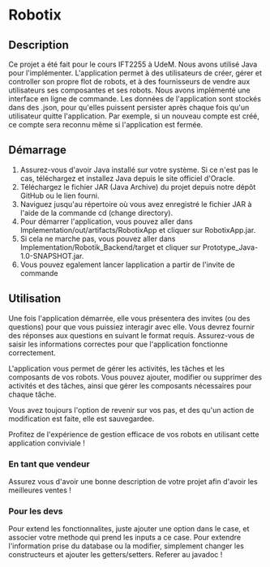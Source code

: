 # Robotix

## Description
Ce projet a été fait pour le cours IFT2255 à UdeM. Nous avons utilisé Java pour l'implémenter. L'application permet à des utilisateurs de créer, gérer et controller son 
propre flot de robots, et à des fournisseurs de vendre aux utilisateurs ses composantes et ses robots. Nous avons implémenté une interface en ligne de commande.
Les données de l'application sont stockés dans des .json, pour qu'elles puissent persister après chaque fois qu'un utilisateur quitte l'application. Par exemple, si un 
nouveau compte est créé, ce compte sera reconnu même si l'application est fermée.

## Démarrage

1. Assurez-vous d'avoir Java installé sur votre système. Si ce n'est pas le cas, téléchargez et installez Java depuis le site officiel d'Oracle.
2. Téléchargez le fichier JAR (Java Archive) du projet depuis notre dépôt GitHub ou le lien fourni.
3. Naviguez jusqu'au répertoire où vous avez enregistré le fichier JAR à l'aide de la commande cd (change directory).
4. Pour démarrer l'application, vous pouvez aller dans Implementation/out/artifacts/RobotixApp et cliquer sur RobotixApp.jar.
5. Si cela ne marche pas, vous pouvez aller dans Implementation/Robotik_Backend/target et cliquer sur Prototype_Java-1.0-SNAPSHOT.jar.
6. Vous pouvez egalement lancer lapplication a partir de l'invite de commande

## Utilisation

Une fois l'application démarrée, elle vous présentera des invites (ou des questions) pour que vous puissiez interagir avec elle. Vous devrez fournir des réponses aux questions en suivant le format requis. Assurez-vous de saisir les informations correctes pour que l'application fonctionne correctement.

L'application vous permet de gérer les activités, les tâches et les composants de vos robots. Vous pouvez ajouter, modifier ou supprimer des activités et des tâches, ainsi que gérer les composants nécessaires pour chaque tâche.

Vous avez toujours l'option de revenir sur vos pas, et des qu'un action de modification est faite, elle est sauvegardee.

Profitez de l'expérience de gestion efficace de vos robots en utilisant cette application conviviale !

### En tant que vendeur

Assurez vous d'avoir une bonne description de votre projet afin d'avoir les meilleures ventes !

### Pour les devs

Pour extend les fonctionnalites, juste ajouter une option dans le case, et associer votre methode qui prend les inputs a ce case.
Pour extendre l'information prise du database ou la modifier, simplement changer les constructeurs et ajouter les getters/setters.
Referer au javadoc !


